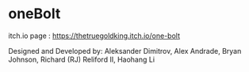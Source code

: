 # oneBolt
itch.io page : https://thetruegoldking.itch.io/one-bolt

Designed and Developed by: Aleksander Dimitrov, Alex Andrade, Bryan Johnson, Richard (RJ) Reliford II, Haohang Li
